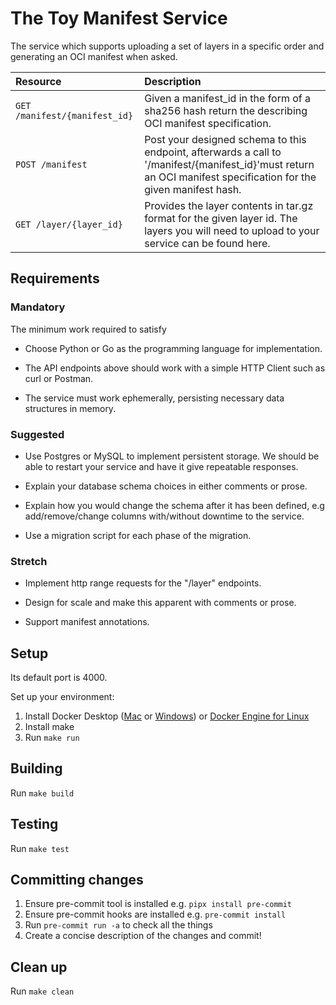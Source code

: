 # The Toy Manifest Service

The service which supports uploading a set of layers in a specific
order and generating an ​OCI manifest​ when asked.

| Resource | Description |
| :--------- | :------------- |
| `GET /manifest/{manifest_id}` | Given a manifest_id in the form of a sha256 hash return the describing OCI manifest specification. |
| `POST /manifest` | Post your designed schema to this endpoint, afterwards a call to '/manifest/{manifest_id}'must return an OCI manifest specification for the given manifest hash. |
| `GET /layer/{layer_id}` |  Provides the layer contents in tar.gz format for the given layer id. The layers you will need to upload to your service ​can be found here​. |

## Requirements

### Mandatory

The minimum work required to satisfy

   - Choose Python or Go as the programming language for implementation.

   - The API endpoints above should work with a simple HTTP Client such
   as curl or Postman.

   - The service must work ephemerally, persisting necessary data structures in memory.

### Suggested

   - Use Postgres or MySQL to implement persistent storage. We should be
     able to restart your service and have it give repeatable responses.
 
   - Explain your database schema choices in either comments or prose.
 
   - Explain how you would change the schema after it has been defined,
    e.g add/remove/change columns with/without downtime to the service.
 
   - Use a migration script for each phase of the migration.

### Stretch

   - Implement http range requests for the "/layer" endpoints.

   - Design for scale and make this apparent with comments or prose.

   - Support ​manifest annotations​.

## Setup

Its default port is 4000.

Set up your environment:

1. Install Docker Desktop ([Mac](https://docs.docker.com/docker-for-mac/install/) or [Windows](https://docs.docker.com/docker-for-windows/install-windows-home/)) or [Docker Engine for Linux](https://docs.docker.com/engine/install/#server)
1. Install make
1. Run `make run`

## Building

Run `make build`

## Testing

Run `make test`

## Committing changes

1. Ensure pre-commit tool is installed e.g. `pipx install pre-commit`
1. Ensure pre-commit hooks are installed e.g. `pre-commit install`
1. Run `pre-commit run -a` to check all the things
1. Create a concise description of the changes and commit!

## Clean up

Run `make clean`
